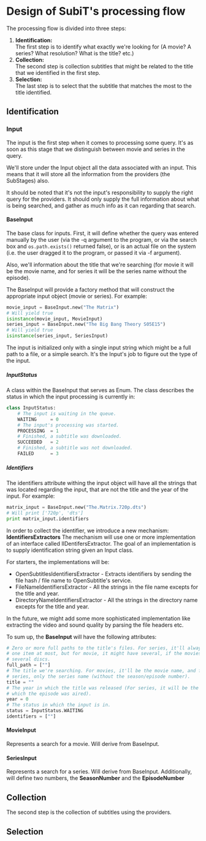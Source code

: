 # Design of SubiT's processing flow

The processing flow is divided into three steps:

1. **Identification:**  
The first step is to identify what exactly we're looking for (A movie? A series? What resolution? What is the title? etc.)
2. **Collection:**  
The second step is collection subtitles that might be related to the title that we identified in the first step.
3. **Selection:**  
The last step is to select that the subtitle that matches the most to the title identified.

## Identification

### Input
The input is the first step when it comes to processing some query. It's as soon as this stage that we distinguish between movie and series in the query.

We'll store under the Input object all the data associated with an input. This means that it will store all the information from the providers (the SubStages) also.

It should be noted that it's not the input's responsibility to supply the right query for the providers. It should only supply the full information about what is being searched, and gather as much info as it can regarding that search.

#### BaseInput
The base class for inputs. First, it will define whether the query was entered manually by the user (via the -q argument to the program, or via the search box and ```os.path.exists()``` returned false), or is an actual file on the system (i.e. the user dragged it to the program, or passed it via -f argument).

Also, we'll information about the title that we're searching (for movie it will be the movie name, and for series it will be the series name without the episode). 

The BaseInput will provide a factory method that will construct the appropriate input object (movie or series). For example:
```python
movie_input = BaseInput.new("The Matrix")
# Will yield true
isinstance(movie_input, MovieInput)
series_input = BaseInput.new("The Big Bang Theory S05E15")
# Will yield true
isinstance(series_input, SeriesInput)
```

The input is initialized only with a single input string which might be a full path to a file, or a simple search. It's the Input's job to figure out the type of the input.

##### InputStatus
A class within the BaseInput that serves as Enum. The class describes the status in which the input processing is currently in:
```python
class InputStatus:
    # The input is waiting in the queue.
    WAITING     = 0
    # The input's processing was started.
    PROCESSING  = 1
    # Finished, a subtitle was downloaded.
    SUCCEEDED   = 2
    # Finished, a subtitle was not downloaded.
    FAILED      = 3
```

##### Identifiers
The identifiers attribute withing the input object will have all the strings that was located regarding the input, that are not the title and the year of the input. For example:
```python
matrix_input = BaseInput.new("The.Matrix.720p.dts")
# Will print ['720p', 'dts']
print matrix_input.identifiers
```

In order to collect the identifier, we introduce a new mechanism: **IdentifiersExtractors** The mechanism will use one or more implementation of an interface called IIDentifersExtractor. The goal of an implementation is to supply identification string given an Input class.

For starters, the implementations will be:
* OpenSubtitlesIdentifiersExtractor - Extracts identifiers by sending the file hash / file name to OpenSubtitle's service.
* FileNameIdentifiersExtractor - All the strings in the file name excepts for the title and year.
* DirectoryNameIdentifiersExtractor - All the strings in the directory name excepts for the title and year.

In the future, we might add some more sophisticated implementation like extracting the video and sound quality by parsing the file headers etc.

To sum up, the **BaseInput** will have the following attributes:
```python
# Zero or more full paths to the title's files. For series, it'll always have
# one item at most, but for movie, it might have several, if the movies has
# several discs.
full_path = [""]
# The title we're searching. For movies, it'll be the movie name, and for
# series, only the series name (without the season/episode number).
title = ""
# The year in which the title was released (For series, it will be the year in
# which the episode was aired).
year = 0
# The status in which the input is in.
status = InputStatus.WAITING
identifiers = [""]
```

#### MovieInput
Represents a search for a movie. Will derive from BaseInput.

#### SeriesInput
Represents a search for a series. Will derive from BaseInput. Additionally, will define two numbers, the **SeasonNumber** and the **EpisodeNumber**

## Collection

The second step is the collection of subtitles using the providers.

## Selection

